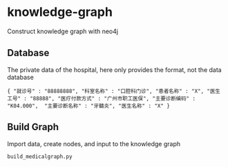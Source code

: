 # knowledge-graph
Construct knowledge graph with neo4j
##  Database
The private data of the hospital, here only provides the format, not the data
database
```
{ "就诊号" : "88888888", "科室名称" : "口腔科门诊", "患者名称" : "X", "医生工号" : "88888", "医疗付款方式" : "广州市职工医保", "主要诊断编码" : "K04.000",  "主要诊断名称" : "牙髓炎", "医生名称" : "X" }
```
## Build Graph 
Import data, create nodes, and input to the knowledge graph
```
build_medicalgraph.py
```